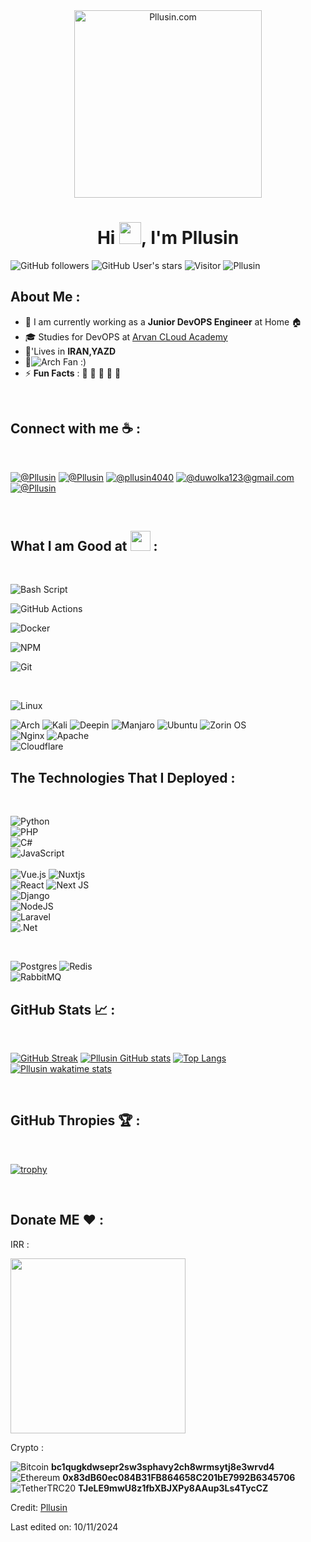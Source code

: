 <div align="center" width="50">
    <img alt="Pllusin.com" src="./assets/oh hi there.png" width="300"/>
</div>
<h1 align="center">Hi <img src="https://media.giphy.com/media/hvRJCLFzcasrR4ia7z/giphy.gif" width="35">, I'm  Pllusin</h1>

![GitHub followers](https://img.shields.io/github/followers/Pllusin?style=social) ![GitHub User's stars](https://img.shields.io/github/stars/Pllusin?style=social) ![Visitor](https://visitor-badge.laobi.icu/badge?page_id=Pllusin.repoName) <img src="https://komarev.com/ghpvc/?username=Pllusin" alt="Pllusin" />

## About Me :

- 🏢 I am currently working as a **Junior DevOPS Engineer** at Home 🏠
- 🎓 Studies for DevOPS at [Arvan CLoud Academy](https://academy.arvancloud.ir/)
- 🏡'Lives in **IRAN,YAZD**
- 🐧![Arch](https://img.shields.io/badge/Arch%20Linux-1793D1?logo=arch-linux&logoColor=fff&style=for-the-badge) Fan :) 
- ⚡ **Fun Facts** : 🍕 🏉 🏏 🎥 🚞

<br>

## Connect with me ☕ :

<br>

[![@Pllusin](https://img.icons8.com/fluency/48/000000/instagram-new.png "@Plusiin")](https://www.instagram.com/Plusiin/)  [![@Pllusin](https://img.icons8.com/fluency/48/000000/linkedin.png "@Pllusin")](https://www.linkedin.com/in/mohammad-erfan-khanizadeh/) [![@pllusin4040](https://img.icons8.com/fluency/48/000000/twitter-squared.png "@pllusin4040")](https://twitter.com/plluain4040)  [![@duwolka123@gmail.com](https://img.icons8.com/fluency/48/000000/apple-mail.png "@pllusin404@gmail.com")](pllusin404@gmail.com)
[![@Pllusin](https://img.icons8.com/external-tal-revivo-color-tal-revivo/100/external-telegram-messenger-with-voice-over-ip-service-logo-color-tal-revivo.png)](https://t.me/pllusin)

<br>

## What I am Good at <img src = "https://media2.giphy.com/media/QssGEmpkyEOhBCb7e1/giphy.gif?cid=ecf05e47a0n3gi1bfqntqmob8g9aid1oyj2wr3ds3mg700bl&rid=giphy.gif" width = 32px> :

<br>

![Bash Script](https://img.shields.io/badge/bash_script-%23121011.svg?style=for-the-badge&logo=gnu-bash&logoColor=white)


![GitHub Actions](https://img.shields.io/badge/github%20actions-%232671E5.svg?style=for-the-badge&logo=githubactions&logoColor=white)


![Docker](https://img.shields.io/badge/docker-%230db7ed.svg?style=for-the-badge&logo=docker&logoColor=white)


![NPM](https://img.shields.io/badge/NPM-%23CB3837.svg?style=for-the-badge&logo=npm&logoColor=white)

![Git](https://img.shields.io/badge/git-%23F05033.svg?style=for-the-badge&logo=git&logoColor=white)

<br>

![Linux](https://img.shields.io/badge/Linux-FCC624?style=for-the-badge&logo=linux&logoColor=black)
<br>

![Arch](https://img.shields.io/badge/Arch%20Linux-1793D1?logo=arch-linux&logoColor=fff&style=for-the-badge) 
![Kali](https://img.shields.io/badge/Kali-268BEE?style=for-the-badge&logo=kalilinux&logoColor=white)
![Deepin](https://img.shields.io/badge/Deepin-007CFF?style=for-the-badge&logo=deepin&logoColor=white) 
![Manjaro](https://img.shields.io/badge/Manjaro-35BF5C?style=for-the-badge&logo=Manjaro&logoColor=white) 
![Ubuntu](https://img.shields.io/badge/Ubuntu-E95420?style=for-the-badge&logo=ubuntu&logoColor=white) 
![Zorin OS](https://img.shields.io/badge/-Zorin%20OS-%2310AAEB?style=for-the-badge&logo=zorin&logoColor=white)
<br>
![Nginx](https://img.shields.io/badge/nginx-%23009639.svg?style=for-the-badge&logo=nginx&logoColor=white)  ![Apache](https://img.shields.io/badge/apache-%23D42029.svg?style=for-the-badge&logo=apache&logoColor=white)
<br>
![Cloudflare](https://img.shields.io/badge/Cloudflare-F38020?style=for-the-badge&logo=Cloudflare&logoColor=white)

## The Technologies That I Deployed  :
<br>

![Python](https://img.shields.io/badge/python-3670A0?style=for-the-badge&logo=python&logoColor=ffdd54)<br>
![PHP](https://img.shields.io/badge/php-%23777BB4.svg?style=for-the-badge&logo=php&logoColor=white)<br>
![C#](https://img.shields.io/badge/c%23-%23239120.svg?style=for-the-badge&logo=csharp&logoColor=white)<br>
![JavaScript](https://img.shields.io/badge/javascript-%23323330.svg?style=for-the-badge&logo=javascript&logoColor=%23F7DF1E)<br>
<br>
![Vue.js](https://img.shields.io/badge/vuejs-%2335495e.svg?style=for-the-badge&logo=vuedotjs&logoColor=%234FC08D)  ![Nuxtjs](https://img.shields.io/badge/Nuxt-002E3B?style=for-the-badge&logo=nuxtdotjs&logoColor=#00DC82)<br>
![React](https://img.shields.io/badge/react-%2320232a.svg?style=for-the-badge&logo=react&logoColor=%2361DAFB)  ![Next JS](https://img.shields.io/badge/Next-black?style=for-the-badge&logo=next.js&logoColor=white)<br>
![Django](https://img.shields.io/badge/django-%23092E20.svg?style=for-the-badge&logo=django&logoColor=white)<br>
![NodeJS](https://img.shields.io/badge/node.js-6DA55F?style=for-the-badge&logo=node.js&logoColor=white)<br>
![Laravel](https://img.shields.io/badge/laravel-%23FF2D20.svg?style=for-the-badge&logo=laravel&logoColor=white)<br>
![.Net](https://img.shields.io/badge/.NET-5C2D91?style=for-the-badge&logo=.net&logoColor=white)<br>

<br>

![Postgres](https://img.shields.io/badge/postgres-%23316192.svg?style=for-the-badge&logo=postgresql&logoColor=white)   ![Redis](https://img.shields.io/badge/redis-%23DD0031.svg?style=for-the-badge&logo=redis&logoColor=white)
<br>
![RabbitMQ](https://img.shields.io/badge/Rabbitmq-FF6600?style=for-the-badge&logo=rabbitmq&logoColor=white)

## GitHub Stats 📈 :

<br>

[![GitHub Streak](https://github-readme-streak-stats.herokuapp.com?user=Pllusin&theme=algolia&date_format=M%20j%5B%2C%20Y%5D)](https://git.io/streak-stats) [![Pllusin GitHub stats](https://github-readme-stats.vercel.app/api?username=Pllusin&theme=algolia)](https://github.com/Pllusin/github-readme-stats) [![Top Langs](https://github-readme-stats.vercel.app/api/top-langs/?username=Pllusin&theme=algolia)](https://github.com/Pllusin/github-readme-stats) [![Pllusin wakatime stats](https://github-readme-stats.vercel.app/api/wakatime?username=pllusin&theme=algolia)](https://github.com/pllusin/github-readme-stats)

<br>

## GitHub Thropies 🏆 :

<br>

[![trophy](https://github-profile-trophy.vercel.app/?username=Pllusin)](https://github.com/Pllusin/github-profile-trophy)

<br>

## Donate ME ❤️ :

IRR :

<a href="https://daramet.com/plusin"><img src="https://panel.daramet.com/static/media/daramet-coffee-donate.91915073278a21c30769.png" width="280px" class="mt-[10px]"></a>


Crypto :

![Bitcoin](https://img.shields.io/badge/bitcoin-2F3134?style=for-the-badge&logo=bitcoin&logoColor=white) **bc1qugkdwsepr2sw3sphavy2ch8wrmsytj8e3wrvd4**
<br>
![Ethereum](https://img.shields.io/badge/Ethereum-3C3C3D?style=for-the-badge&logo=Ethereum&logoColor=white) **0x83dB60ec084B31FB864658C201bE7992B6345706**
<br>
![Tether](https://img.shields.io/badge/tether-168363?style=for-the-badge&logo=tether&logoColor=white)TRC20 **TJeLE9mwU8z1fbXBJXPy8AAup3Ls4TycCZ**



Credit: [Pllusin](https://github.com/Pllusin)

Last edited on: 10/11/2024

